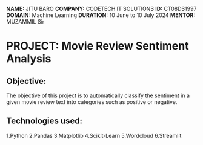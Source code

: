 **NAME:** JITU BARO
**COMPANY:** CODETECH IT SOLUTIONS
**ID:** CT08DS1997
**DOMAIN:** Machine Learning
**DURATION:** 10 June to 10 July 2024
**MENTOR:** MUZAMMIL Sir


# PROJECT: Movie Review Sentiment Analysis

## Objective:
The objective of this project is to automatically classify the sentiment in a given movie review text into categories such as positive or negative.

## Technologies used:
1.Python
2.Pandas
3.Matplotlib
4.Scikit-Learn
5.Wordcloud
6.Streamlit




